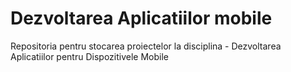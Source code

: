  # Dezvoltarea Aplicatiilor mobile

Repositoria pentru stocarea proiectelor la disciplina - Dezvoltarea Aplicatiilor pentru Dispozitivele Mobile
 
